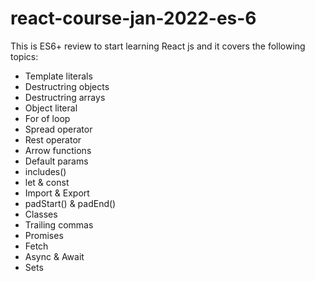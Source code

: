 # react-course-jan-2022-es-6

This is ES6+ review to start learning React js and it covers the following topics:

- Template literals
- Destructring objects
- Destructring arrays
- Object literal
- For of loop
- Spread operator
- Rest operator
- Arrow functions
- Default params
- includes()
- let & const
- Import & Export
- padStart() & padEnd()
- Classes
- Trailing commas
- Promises
- Fetch
- Async & Await
- Sets
